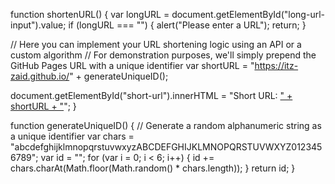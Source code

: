 function shortenURL() {
  var longURL = document.getElementById("long-url-input").value;
  if (longURL === "") {
    alert("Please enter a URL");
    return;
  }

  // Here you can implement your URL shortening logic using an API or a custom algorithm
  // For demonstration purposes, we'll simply prepend the GitHub Pages URL with a unique identifier
  var shortURL = "https://itz-zaid.github.io/" + generateUniqueID();

  document.getElementById("short-url").innerHTML = "Short URL: <a href='" + shortURL + "' target='_blank'>" + shortURL + "</a>";
}

function generateUniqueID() {
  // Generate a random alphanumeric string as a unique identifier
  var chars = "abcdefghijklmnopqrstuvwxyzABCDEFGHIJKLMNOPQRSTUVWXYZ0123456789";
  var id = "";
  for (var i = 0; i < 6; i++) {
    id += chars.charAt(Math.floor(Math.random() * chars.length));
  }
  return id;
}
